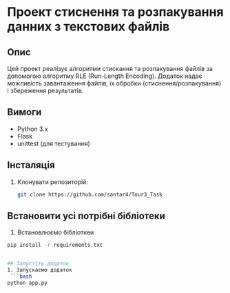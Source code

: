 # Проект стиснення та розпакування данних з текстових файлів

## Опис
Цей проект реалізує алгоритми стискання та розпакування файлів за допомогою алгоритму RLE (Run-Length Encoding). Додаток надає можливість завантаження файлів, їх обробки (стиснення/розпакування) і збереження результатів.

## Вимоги
- Python 3.x
- Flask
- unittest (для тестування)

## Інсталяція
1. Клонувати репозиторій:
   ```bash
   git clone https://github.com/santar4/Tour3_Task

   
 ## Встановити усі потрібні бібліотеки  
 1. Встановлюємо бібліоткеи
```bash
pip install -r requirements.txt


## Запустіть додаток
1. Запускаємо додаток
 ```bash
python app.py

